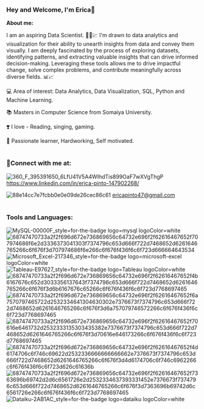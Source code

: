 ### Hey and Welcome, I'm Erica👋

**About me:**

I am an aspiring Data Scientist. 👩‍💼💹
I'm drawn to data analytics and visualization for their ability to unearth insights from data and convey them visually. I am deeply fascinated by the process of exploring datasets, identifying patterns, and extracting valuable insights that can drive informed decision-making. Leveraging these tools allows me to drive impactful change, solve complex problems, and contribute meaningfully across diverse fields. 📊📈

💻 Area of interest: Data Analytics, Data Visualization, SQL, Python and Machine Learning.

📚 Masters in Computer Science from Somaiya University.

❣️ I love - Reading, singing, gaming. 

🌟 Passionate learner, Hardworking, Self motivated.<br/>
<br/>
### **🔗Connect with me at:<br/>**

![360_F_395391650_6LfU41V5A4WIhdTis899OaF7wXVgThgP](https://github.com/Erica-pinto/Erica-Pinto/assets/131152857/a1006237-c088-4c18-b12b-146ec2d92442) https://www.linkedin.com/in/erica-pinto-147902268/   

![88e14cc7e7fcbb0e0e09de26cec86c61](https://github.com/Erica-pinto/Erica-Pinto/assets/131152857/1b8a781c-90e4-42b3-b7fe-a74412c24a33) ericapinto47@gmail.com <br/>
<br/>
### **Tools and Languages:** <br/>
![MySQL-00000F_style=for-the-badge logo=mysql logoColor=white](https://github.com/Erica-pinto/Erica-Pinto/assets/131152857/1415779c-4988-40ef-a300-0c1226f7bbd0) 
![68747470733a2f2f696d672e736869656c64732e696f2f62616467652f707974686f6e2d3336373041303f7374796c653d666f722d7468652d6261646765266c6f676f3d707974686f6e266c6f676f436f6c6f723d666664643534](https://github.com/Erica-pinto/Erica-Pinto/assets/131152857/29049686-5170-494c-ac41-f9b2c73d03a1)
![Microsoft_Excel-217346_style=for-the-badge logo=microsoft-excel logoColor=white](https://github.com/Erica-pinto/Erica-Pinto/assets/131152857/33f7c66d-62f2-44fc-aca3-f3c5a32ea45d)
![Tableau-E97627_style=for-the-badge logo=Tableau logoColor=white](https://github.com/Erica-pinto/Erica-Pinto/assets/131152857/6e6fea48-0eca-4a4b-966d-735a9b548193)
![68747470733a2f2f696d672e736869656c64732e696f2f62616467652f4b6167676c652d3033356137643f7374796c653d666f722d7468652d6261646765266c6f676f3d6b6167676c65266c6f676f436f6c6f723d7768697465](https://github.com/Erica-pinto/Erica-Pinto/assets/131152857/1d45b043-e768-400d-b981-0f3340850dd4)
![68747470733a2f2f696d672e736869656c64732e696f2f62616467652f6a7570797465722d2532334641304630302e7376673f7374796c653d666f722d7468652d6261646765266c6f676f3d6a757079746572266c6f676f436f6c6f723d7768697465](https://github.com/Erica-pinto/Erica-Pinto/assets/131152857/8052d9c4-dd68-4ad7-9e04-0bfe3656c53a)
![68747470733a2f2f696d672e736869656c64732e696f2f62616467652f70616e6461732d2532333135303435382e7376673f7374796c653d666f722d7468652d6261646765266c6f676f3d70616e646173266c6f676f436f6c6f723d7768697465](https://github.com/Erica-pinto/Erica-Pinto/assets/131152857/018c12b4-ad2d-4a0d-9933-7191756c550e)
![68747470733a2f2f696d672e736869656c64732e696f2f62616467652f4d6174706c6f746c69622d2532336666666666662e7376673f7374796c653d666f722d7468652d6261646765266c6f676f3d4d6174706c6f746c6962266c6f676f436f6c6f723d626c61636b](https://github.com/Erica-pinto/Erica-Pinto/assets/131152857/cf498b08-b1a4-4d6c-b5d8-53faa3ae4ea0)
![68747470733a2f2f696d672e736869656c64732e696f2f62616467652f7363696b69742d2d6c6561726e2d2532334637393331452e7376673f7374796c653d666f722d7468652d6261646765266c6f676f3d7363696b69742d6c6561726e266c6f676f436f6c6f723d7768697465](https://github.com/Erica-pinto/Erica-Pinto/assets/131152857/16ba43b9-5848-4a8c-80e5-5e646f2e8235)
![Dataiku-2AB1AC_style=for-the-badge logo=dataiku logoColor=white](https://github.com/Erica-pinto/Erica-Pinto/assets/131152857/622de50b-0441-45b5-a7d9-bb2e827acbf3)


